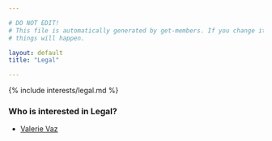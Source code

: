 ```yaml
---

# DO NOT EDIT!
# This file is automatically generated by get-members. If you change it, bad
# things will happen.

layout: default
title: "Legal"

---
```


{% include interests/legal.md %}

### Who is interested in Legal?


* [Valerie Vaz](../members/valerie-vaz.html)
